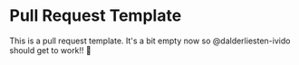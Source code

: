 # Pull Request Template

This is a pull request template. It's a bit empty now so @dalderliesten-ivido should get to work!! :wrench:
